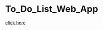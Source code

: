 # To_Do_List_Web_App
<a href="https://satyabrata124.github.io/To_Do_List_Web_App/"> click here </a>
